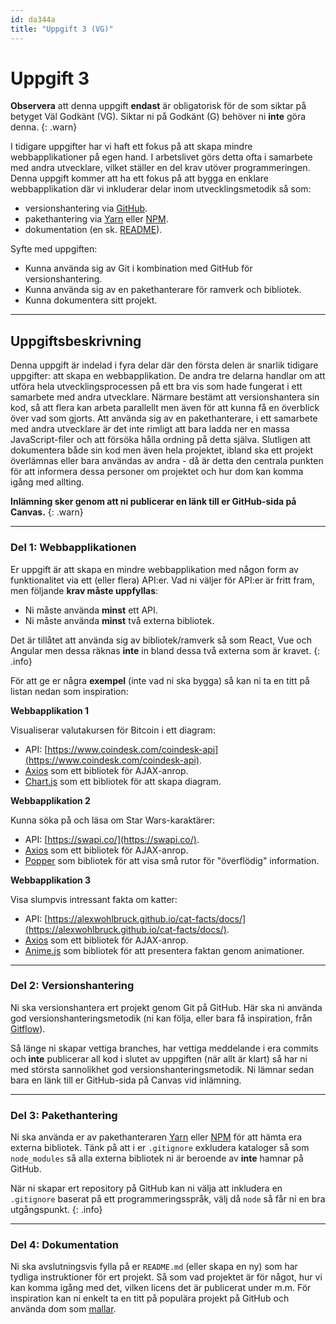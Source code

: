 ```yaml
---
id: da344a
title: "Uppgift 3 (VG)"
---
```


# Uppgift 3

**Observera** att denna uppgift **endast** är obligatorisk för de som siktar på betyget Väl Godkänt (VG). Siktar ni på Godkänt (G) behöver ni **inte** göra denna.
{: .warn}

I tidigare uppgifter har vi haft ett fokus på att skapa mindre webbapplikationer på egen hand. I arbetslivet görs detta ofta i samarbete med andra utvecklare, vilket ställer en del krav utöver programmeringen. Denna uppgift kommer att ha ett fokus på att bygga en enklare webbapplikation där vi inkluderar delar inom utvecklingsmetodik så som:

* versionshantering via [GitHub](https://github.com).
* pakethantering via [Yarn](https://classic.yarnpkg.com/en/) eller [NPM](https://www.npmjs.com/).
* dokumentation (en sk. [README](https://gist.github.com/PurpleBooth/109311bb0361f32d87a2)).

Syfte med uppgiften:

* Kunna använda sig av Git i kombination med GitHub för versionshantering.
* Kunna använda sig av en pakethanterare för ramverk och bibliotek.
* Kunna dokumentera sitt projekt.

---

## Uppgiftsbeskrivning

Denna uppgift är indelad i fyra delar där den första delen är snarlik tidigare uppgifter: att skapa en webbapplikation. De andra tre delarna handlar om att utföra hela utvecklingsprocessen på ett bra vis som hade fungerat i ett samarbete med andra utvecklare. Närmare bestämt att versionshantera sin kod, så att flera kan arbeta parallellt men även för att kunna få en överblick över vad som gjorts. Att använda sig av en pakethanterare, i ett samarbete med andra utvecklare är det inte rimligt att bara ladda ner en massa JavaScript-filer och att försöka hålla ordning på detta själva. Slutligen att dokumentera både sin kod men även hela projektet, ibland ska ett projekt överlämnas eller bara användas av andra - då är detta den centrala punkten för att informera dessa personer om projektet och hur dom kan komma igång med allting.

**Inlämning sker genom att ni publicerar en länk till er GitHub-sida på Canvas.**
{: .warn}

---

### Del 1: Webbapplikationen

Er uppgift är att skapa en mindre webbapplikation med någon form av funktionalitet via ett (eller flera) API:er. Vad ni väljer för API:er är fritt fram, men följande **krav måste uppfyllas**:

* Ni måste använda **minst** ett API.
* Ni måste använda **minst** två externa bibliotek.

Det är tillåtet att använda sig av bibliotek/ramverk så som React, Vue och Angular men dessa räknas **inte** in bland dessa två externa som är kravet.
{: .info}

För att ge er några **exempel** (inte vad ni ska bygga) så kan ni ta en titt på listan nedan som inspiration:

**Webbapplikation 1**

Visualiserar valutakursen för Bitcoin i ett diagram:

* API: [https://www.coindesk.com/coindesk-api](https://www.coindesk.com/coindesk-api).
* [Axios](https://github.com/axios/axios) som ett bibliotek för AJAX-anrop.
* [Chart.js](https://www.chartjs.org/) som ett bibliotek för att skapa diagram.

**Webbapplikation 2**

Kunna söka på och läsa om Star Wars-karaktärer:

* API: [https://swapi.co/](https://swapi.co/).
* [Axios](https://github.com/axios/axios) som ett bibliotek för AJAX-anrop.
* [Popper](https://popper.js.org/) som bibliotek för att visa små rutor för "överflödig" information.

**Webbapplikation 3**

Visa slumpvis intressant fakta om katter:

* API: [https://alexwohlbruck.github.io/cat-facts/docs/](https://alexwohlbruck.github.io/cat-facts/docs/).
* [Axios](https://github.com/axios/axios) som ett bibliotek för AJAX-anrop.
* [Anime.js](https://github.com/juliangarnier/anime/) som bibliotek för att presentera faktan genom animationer.

---

### Del 2: Versionshantering

Ni ska versionshantera ert projekt genom Git på GitHub. Här ska ni använda god versionshanteringsmetodik (ni kan följa, eller bara få inspiration, från [Gitflow](https://www.atlassian.com/git/tutorials/comparing-workflows/gitflow-workflow)).

Så länge ni skapar vettiga branches, har vettiga meddelande i era commits och **inte** publicerar all kod i slutet av uppgiften (när allt är klart) så har ni med största sannolikhet god versionshanteringsmetodik. Ni lämnar sedan bara en länk till er GitHub-sida på Canvas vid inlämning.

---

### Del 3: Pakethantering

Ni ska använda er av pakethanteraren [Yarn](https://classic.yarnpkg.com/en/) eller [NPM](https://www.npmjs.com/) för att hämta era externa bibliotek. Tänk på att i er `.gitignore` exkludera kataloger så som `node_modules` så alla externa bibliotek ni är beroende av **inte** hamnar på GitHub.

När ni skapar ert repository på GitHub kan ni välja att inkludera en `.gitignore` baserat på ett programmeringsspråk, välj då `node` så får ni en bra utgångspunkt.
{: .info}

---

### Del 4: Dokumentation

Ni ska avslutningsvis fylla på er `README.md` (eller skapa en ny) som har tydliga instruktioner för ert projekt. Så som vad projektet är för något, hur vi kan komma igång med det, vilken licens det är publicerat under m.m. För inspiration kan ni enkelt ta en titt på populära projekt på GitHub och använda dom som [mallar](https://gist.github.com/PurpleBooth/109311bb0361f32d87a2). 
